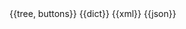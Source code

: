 

<tabs>
  <tab title="Tree view">
    {{tree, buttons}}
  </tab>
  <tab title="Detailed view">
    {{dict}}
  </tab>
  <tab title="XML">
    {{xml}}
  </tab>
  <tab title="JSON">
    {{json}}
  </tab>
</tabs>